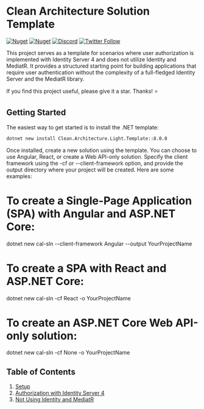 ﻿# Clean Architecture Solution Template

[![Nuget](https://img.shields.io/nuget/v/Clean.Architecture.Solution.Template.svg)](https://www.nuget.org/packages/Clean.Architecture.Solution.Template/)
[![Nuget](https://img.shields.io/nuget/dt/Clean.Architecture.Solution.Template.svg)](https://www.nuget.org/packages/Clean.Architecture.Solution.Template/)
[![Discord](https://img.shields.io/discord/your-discord-id.svg)](https://discord.gg/your-discord-invite-link)
[![Twitter Follow](https://img.shields.io/twitter/follow/your-twitter-handle.svg?style=social)](https://twitter.com/Saber_motamedi)

This project serves as a template for scenarios where user authorization is implemented with Identity Server 4 and does not utilize Identity and MediatR. It provides a structured starting point for building applications that require user authentication without the complexity of a full-fledged Identity Server and the MediatR library.

If you find this project useful, please give it a star. Thanks! ⭐

## Getting Started

The easiest way to get started is to install the .NET template:

```bash
dotnet new install Clean.Architecture.Light.Template::8.0.0
```


Once installed, create a new solution using the template. You can choose to use Angular, React, or create a Web API-only solution. Specify the client framework using the -cf or --client-framework option, and provide the output directory where your project will be created. Here are some examples:

# To create a Single-Page Application (SPA) with Angular and ASP.NET Core:
dotnet new cal-sln --client-framework Angular --output YourProjectName

# To create a SPA with React and ASP.NET Core:
dotnet new cal-sln -cf React -o YourProjectName

# To create an ASP.NET Core Web API-only solution:
dotnet new cal-sln -cf None -o YourProjectName


## Table of Contents

1. [Setup](#setup)
2. [Authorization with Identity Server 4](#authorization-with-identity-server-4)
3. [Not Using Identity and MediatR](#not-using-identity-and-mediatr)


